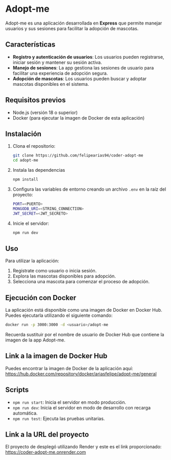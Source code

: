 # Adopt-me

Adopt-me es una aplicación desarrollada en **Express** que permite manejar usuarios y sus sesiones para facilitar la adopción de mascotas.

## Características

- **Registro y autenticación de usuarios**: Los usuarios pueden registrarse, iniciar sesión y mantener su sesión activa.
- **Manejo de sesiones**: La app gestiona las sesiones de usuario para facilitar una experiencia de adopción segura.
- **Adopción de mascotas**: Los usuarios pueden buscar y adoptar mascotas disponibles en el sistema.

## Requisitos previos

- Node.js (versión 18 o superior)
- Docker (para ejecutar la imagen de Docker de esta aplicación)

## Instalación

1. Clona el repositorio:

   ```bash
   git clone https://github.com/felipearias94/coder-adopt-me
   cd adopt-me
   ```

2. Instala las dependencias

   ```bash
   npm install
   ```

3. Configura las variables de entorno creando un archivo `.env` en la raíz del proyecto:

   ```bash
   PORT=<PUERTO>
   MONGODB_URI=<STRING_CONNECTION>
   JWT_SECRET=<JWT_SECRETO>
   ```

4. Inicie el servidor:
   ```bash
   npm run dev
   ```

## Uso

Para utilizar la aplicación:

1. Regístrate como usuario o inicia sesión.
2. Explora las mascotas disponibles para adopción.
3. Selecciona una mascota para comenzar el proceso de adopción.

## Ejecución con Docker

La aplicación está disponible como una imagen de Docker en Docker Hub. Puedes ejecutarla utilizando el siguiente comando:

```bash
docker run -p 3000:3000 -d <usuario>/adopt-me
```

Recuerda sustituir <usuario> por el nombre de usuario de Docker Hub que contiene la imagen de la app Adopt-me.

## Link a la imagen de Docker Hub

Puedes encontrar la imagen de Docker de la aplicación aquí:
https://hub.docker.com/repository/docker/ariasfelipe/adopt-me/general

## Scripts

- `npm run start`: Inicia el servidor en modo producción.
- `npm run dev`: Inicia el servidor en modo de desarrollo con recarga automática.
- `npm run test`: Ejecuta las pruebas unitarias.

## Link a la URL del proyecto

El proyecto de desplegó utilizando Render y este es el link proporcionado:
https://coder-adopt-me.onrender.com
